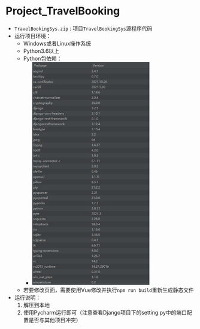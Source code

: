 # Project_TravelBooking

* `TravelBookingSys.zip` :  项目`TravelBookingSys`源程序代码
* 运行项目环境：
  * Windows或者Linux操作系统
  * Python3.6以上
  * Python包依赖：
    * <img src="README.assets/image-20211218155755726.png" alt="image-20211218155755726" style="zoom:67%;" />
  * 若要修改页面，需要使用Vue修改并执行`npm run build`重新生成静态文件
* 运行说明：
  1. 解压到本地
  2. 使用Pycharm运行即可（注意查看Django项目下的setting.py中的端口配置是否与其他项目冲突）
